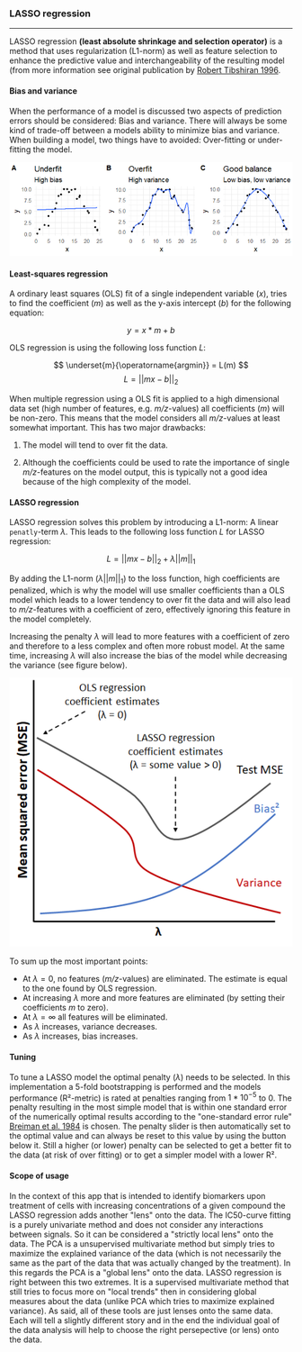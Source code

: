 ### LASSO regression

***

LASSO regression **(least absolute shrinkage and selection operator)** is a method that uses regularization (L1-norm) as well as feature selection to enhance the predictive value and interchangeability of the resulting model (from more information see original publication by [Robert Tibshiran 1996](https://www.jstor.org/stable/2346178). 

#### Bias and variance

When the performance of a model is discussed two aspects of prediction errors should be considered: Bias and variance. There will always be some kind of trade-off between a models ability to minimize bias and variance. 
When building a model, two things have to avoided: Over-fitting or under-fitting the model.

![Over- and underfitting model](overUnderFit.png)

#### Least-squares regression

A ordinary least squares (OLS) fit of a single independent variable ($x$), tries to find the coefficient ($m$) as well as the y-axis intercept ($b$) for the following equation:

$$ y = x * m + b $$

OLS regression is using the following loss function $L$:

$$ \underset{m}{\operatorname{argmin}} = L(m) $$
$$ L  = ||mx - b||_2 $$

When multiple regression using a OLS fit is applied to a high dimensional data set (high number of features, e.g. *m/z*-values) all coefficients ($m$) will be non-zero.
This means that the model considers all *m/z*-values at least somewhat important. 
This has two major drawbacks:

1. The model will tend to over fit the data.

2. Although the coefficients could be used to rate the importance of single *m/z*-features on the model output, this is typically not a good idea because of the high complexity of the model.

#### LASSO regression

LASSO regression solves this problem by introducing a L1-norm: A linear  ``penatly``-term $\lambda$.
This leads to the following loss function $L$ for LASSO regression:

$$ L  = ||mx - b||_2 + \lambda||m||_1 $$

By adding the L1-norm ($\lambda||m||_1$) to the loss function, high coefficients are penalized, which is why the model will use smaller coefficients than a OLS model which leads to a lower tendency to over fit the data and will also lead to *m/z*-features with a coefficient of zero, effectively ignoring this feature in the model completely.

Increasing the penalty $\lambda$ will lead to more features with a coefficient of zero and therefore to a less complex and often more robust model. At the same time, increasing $\lambda$ will also increase the bias of the model while decreasing the variance (see figure below).

![Relation of bias and variance to OLS and LASSO regression](variance_bias.png)

To sum up the most important points:

- At $\lambda = 0$, no features (*m/z*-values) are eliminated. The estimate is equal to the one found by OLS regression.
- At increasing $\lambda$ more and more features are eliminated (by setting their coefficients $m$ to zero).
- At $\lambda = \infty$ all features will be eliminated.
- As $\lambda$ increases, variance decreases.
- As $\lambda$ increases, bias increases.


#### Tuning

To tune a LASSO model the optimal penalty ($\lambda$) needs to be selected. In this implementation a 5-fold bootstrapping is performed and the models performance (R²-metric) is rated at penalties ranging from $1*10^{-5}$ to $0$. The penalty resulting in the most simple model that is within one standard error of the numerically optimal results according to the "one-standard error rule" [Breiman et al. 1984](https://doi.org/10.1201/9781315139470) is chosen.
The penalty slider is then automatically set to the optimal value and can always be reset to this value by using the button below it. 
Still a higher (or lower) penalty can be selected to get a better fit to the data (at risk of over fitting) or to get a simpler model with a lower R².

#### Scope of usage

In the context of this app that is intended to identify biomarkers upon treatment of cells with increasing concentrations of a given compound the LASSO regression adds another "lens" onto the data. The IC50-curve fitting is a purely univariate method and does not consider any interactions between signals. So it can be considered a "strictly local lens" onto the data. The PCA is a unsupervised multivariate method but simply tries to maximize the explained variance of the data (which is not necessarily the same as the part of the data that was actually changed by the treatment). In this regards the PCA is a "global lens" onto the data. LASSO regression is right between this two extremes. It is a supervised multivariate method that still tries to focus more on "local trends" then in considering global measures about the data (unlike PCA which tries to maximize explained variance).
As said, all of these tools are just lenses onto the same data. Each will tell a slightly different story and in the end the individual goal of the data analysis will help to choose the right persepective (or lens) onto the data.
